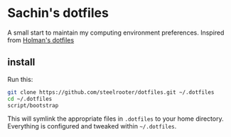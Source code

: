 # Sachin's dotfiles

A small start to maintain my computing environment preferences.
Inspired from [Holman's dotfiles](https://github.com/holman/dotfiles)

## install

Run this:

```sh
git clone https://github.com/steelrooter/dotfiles.git ~/.dotfiles
cd ~/.dotfiles
script/bootstrap
```

This will symlink the appropriate files in `.dotfiles` to your home directory.
Everything is configured and tweaked within `~/.dotfiles`.
